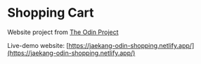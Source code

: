 # Shopping Cart

Website project from [The Odin Project](https://www.theodinproject.com/lessons/node-path-react-new-shopping-cart)

Live-demo website: [https://jaekang-odin-shopping.netlify.app/](https://jaekang-odin-shopping.netlify.app/)
